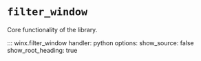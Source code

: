# `filter_window`

Core functionality of the library.

::: winx.filter_window
    handler: python
    options:
        show_source: false
        show_root_heading: true
